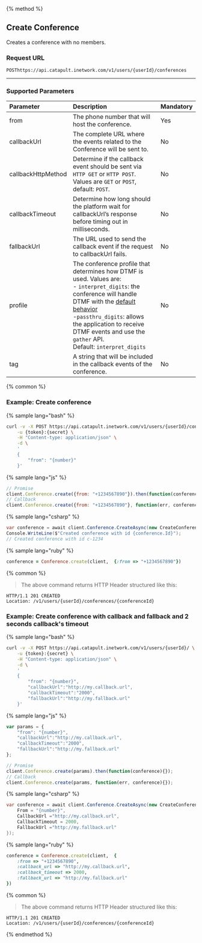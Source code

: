 {% method %}

## Create Conference
Creates a conference with no members.

### Request URL

<code class="post">POST</code>`https://api.catapult.inetwork.com/v1/users/{userId}/conferences`

---

### Supported Parameters

| Parameter          | Description                                                                                                                                                                                     | Mandatory |
|:-------------------|:------------------------------------------------------------------------------------------------------------------------------------------------------------------------------------------------|:----------|
| from               | The phone number that will host the conference.                                                                                                                                                 | Yes       |
| callbackUrl        | The complete URL where the events related to the Conference will be sent to.                                                                                                                    | No        |
| callbackHttpMethod | Determine if the callback event should be sent via `HTTP GET` or `HTTP POST`. Values are <code class="get">GET</code> or <code class="get">POST</code>, default: <code class="get">POST</code>. | No        |
| callbackTimeout    | Determine how long should the platform wait for callbackUrl’s response before timing out in milliseconds.                                                                                       | No        |
| fallbackUrl        | The URL used to send the callback event if the request to callbackUrl fails.                                                                                                                    | No        |
| profile            | The conference profile that determines how DTMF is used. Values are:<br/>- `interpret_digits`: the conference will handle DTMF with the [default behavior](conferences.md#default-button-presses-dtmf-during-conferences) <br/>-`passthru_digits`: allows the application to receive DTMF events and use the `gather` API.<br/>Default: `interpret_digits`  | No        |
| tag                | A string that will be included in the callback events of the conference.                                                                                                                        | No        |

{% common %}

### Example: Create conference

{% sample lang="bash" %}

```bash
curl -v -X POST https://api.catapult.inetwork.com/v1/users/{userId}/conferences \
	-u {token}:{secret} \
	-H "Content-type: application/json" \
	-d \
	'
	{
		"from": "{number}"
	}'
```

{% sample lang="js" %}

```js
// Promise
client.Conference.create({from: "+1234567890"}).then(function(conference){});
// Callback
client.Conference.create({from: "+1234567890"}, function(err, conference){});
```

{% sample lang="csharp" %}

```csharp
var conference = await client.Conference.CreateAsync(new CreateConferenceData {From = "+1234567890"});
Console.WriteLine($"Created conference with id {conference.Id}");
// Created conference with id c-1234
```


{% sample lang="ruby" %}

```ruby
conference = Conference.create(client,  {:from => "+1234567890"})
```

{% common %}

> The above command returns HTTP Header structured like this:

```
HTTP/1.1 201 CREATED
Location: /v1/users/{userId}/conferences/{conferenceId}
```

### Example: Create conference with callback and fallback and 2 seconds callback's timeout

{% sample lang="bash" %}

```bash
curl -v -X POST https://api.catapult.inetwork.com/v1/users/{userId}/ \
	-u {token}:{secret} \
	-H "Content-type: application/json" \
	-d \
	'
	{
		"from": "{number}",
		"callbackUrl":"http://my.callback.url",
		"callbackTimeout":"2000",
		"fallbackUrl":"http://my.fallback.url"
	}'
```

{% sample lang="js" %}

```js
var params = {
	"from": "{number}",
	"callbackUrl":"http://my.callback.url",
	"callbackTimeout":"2000",
	"fallbackUrl":"http://my.fallback.url"
};

// Promise
client.Conference.create(params).then(function(conference){});
// Callback
client.Conference.create(params, function(err, conference){});
```

{% sample lang="csharp" %}

```csharp
var conference = await client.Conference.CreateAsync(new CreateConferenceData {
	From = "{number}",
	CallbackUrl ="http://my.callback.url",
	CallbackTimeout = 2000,
	FallbackUrl ="http://my.fallback.url"
});
```

{% sample lang="ruby" %}

```ruby
conference = Conference.create(client,  {
	:from => "+1234567890",
	:callback_url => "http://my.callback.url",
	:callback_timeout => 2000,
	:fallback_url => "http://my.fallback.url"
})
```

{% common %}

> The above command returns HTTP Header structured like this:

```
HTTP/1.1 201 CREATED
Location: /v1/users/{userId}/conferences/{conferenceId}
```
{% endmethod %}
